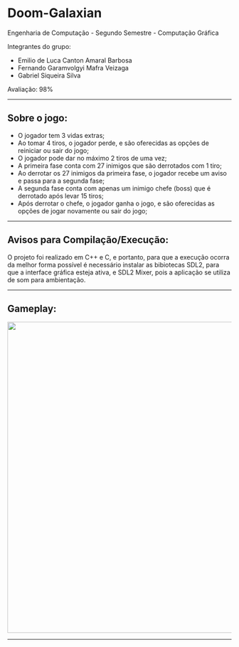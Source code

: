 # Doom-Galaxian

Engenharia de Computação - Segundo Semestre - Computação Gráfica

Integrantes do grupo:

- Emilio de Luca Canton Amaral Barbosa
- Fernando Garamvolgyi Mafra Veizaga
- Gabriel Siqueira Silva

Avaliação: 98%

-------------------------------------------------------------------------------------------------------------------------------------------------------------------------------------------------------------------

Sobre o jogo:
------------------------------------------
- O jogador tem 3 vidas extras;
- Ao tomar 4 tiros, o jogador perde, e são oferecidas as opções de reiniciar ou sair do jogo;
- O jogador pode dar no máximo 2 tiros de uma vez;
- A primeira fase conta com 27 inimigos que são derrotados com 1 tiro;
- Ao derrotar os 27 inimigos da primeira fase, o jogador recebe um aviso e passa para a segunda fase;
- A segunda fase conta com apenas um inimigo chefe (boss) que é derrotado após levar 15 tiros;
- Após derrotar o chefe, o jogador ganha o jogo, e são oferecidas as opções de jogar novamente ou sair do jogo;

-------------------------------------------------------------------------------------------------------------------------------------------------------------------------------------------------------------------

Avisos para Compilação/Execução:
------------------------------------------
<p>
O projeto foi realizado em C++ e C, e portanto, para que a execução ocorra da melhor forma possível é necessário instalar as bibiotecas SDL2, para que a interface gráfica esteja ativa, e SDL2 Mixer, pois a
aplicação se utiliza de som para ambientação.
</p>

-------------------------------------------------------------------------------------------------------------------------------------------------------------------------------------------------------------------

Gameplay:
------------------------------------------

<span align="center">

<div>
<img src="gif/Doom-Galaxian_ Gameplay.gif" width=700px>
</div>

</span>

-------------------------------------------------------------------------------------------------------------------------------------------------------------------------------------------------------------------
